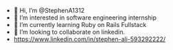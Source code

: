 - 👋 Hi, I’m @StephenA1312
- 👀 I’m interested in software engineering internship
- 🌱 I’m currently learning Ruby on Rails Fullstack
- 💞️ I’m looking to collaborate on linkedin.
- https://www.linkedin.com/in/stephen-ali-593292222/

<!---
StephenA1312/StephenA1312 is a ✨ special ✨ repository because its `README.md` (this file) appears on your GitHub profile.
You can click the Preview link to take a look at your changes.
--->
